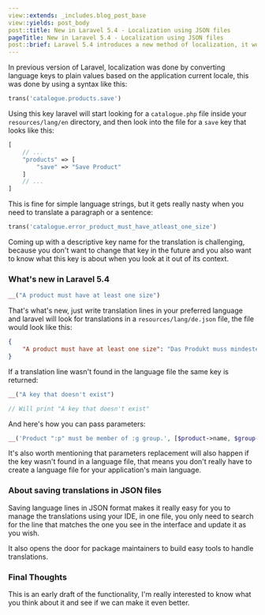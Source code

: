 ```yaml
---
view::extends: _includes.blog_post_base
view::yields: post_body
post::title: New in Laravel 5.4 - Localization using JSON files
pageTitle: New in Laravel 5.4 - Localization using JSON files
post::brief: Laravel 5.4 introduces a new method of localization, it works by reading from JSON files instead of PHP files.
---
```


In previous version of Laravel, localization was done by converting language keys to plain values based on the application current locale, this was done by using a syntax like this:

```php
trans('catalogue.products.save')
```

Using this key laravel will start looking for a `catalogue.php` file inside your `resources/lang/en` directory, and then look into the file for a `save` key that looks like this:

```php
[
	// ...
	"products" => [
		"save" => "Save Product"
	]
	// ...
]
```

This is fine for simple language strings, but it gets really nasty when you need to translate a paragraph or a sentence:

```php
trans('catalogue.error_product_must_have_atleast_one_size')
```

Coming up with a descriptive key name for the translation is challenging, because you don't want to change that key in the future and you also want to know what this key is about when you look at it out of its context.

### What's new in Laravel 5.4

```php
__("A product must have at least one size")
```

That's what's new, just write translation lines in your preferred language and laravel will look for translations in a `resources/lang/de.json` file, the file would look like this:

```json
{
	"A product must have at least one size": "Das Produkt muss mindestens eine Größe haben."
}
```

If a translation line wasn't found in the language file the same key is returned:

```php
__("A key that doesn't exist")

// Will print "A key that doesn't exist"
```

And here's how you can pass parameters:

```php
__('Product ":p" must be member of :g group.', [$product->name, $group->name])
```

It's also worth mentioning that parameters replacement will also happen if the key wasn't found in a language file, that means you don't really have to create a language file for your application's main language.


### About saving translations in JSON files

Saving language lines in JSON format makes it really easy for you to manage the translations using your IDE, in one file, you only need to search for the line that matches the one you see in the interface and update it as you wish.

It also opens the door for package maintainers to build easy tools to handle translations.


### Final Thoughts
This is an early draft of the functionality, I'm really interested to know what you think about it and see if we can make it even better.